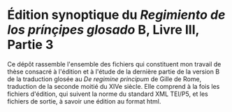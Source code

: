 # Édition synoptique du *Regimiento de los prínçipes glosado* B, Livre III, Partie 3

Ce dépôt rassemble l'ensemble des fichiers qui constituent mon travail de thèse consacré à l'édition et à l'étude de la dernière partie de la version B de la traduction glosée au *De regimine principum* de Gille de Rome, traduction de la seconde moitié du XIVe siècle. Elle comprend à la fois les fichiers d'édition, qui suivent la norme du standard XML TEI/P5, et les fichiers de sortie, à savoir une édition au format html. 
